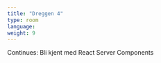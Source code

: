 ```yaml
---
title: "Dreggen 4"
type: room
language: 
weight: 9
---
```

Continues: Bli kjent med React Server Components
